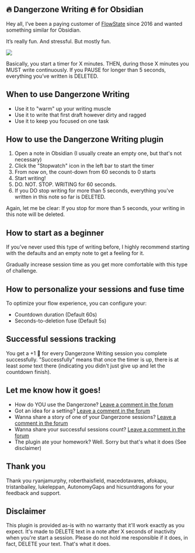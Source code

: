 ## 🔥 Dangerzone Writing 🔥 for Obsidian

Hey all, I’ve been a paying customer of [FlowState](https://apps.apple.com/de/app/flowstate/id1060276201) since 2016 and wanted something similar for Obsidian.

It’s really fun. And stressful. But mostly fun.

![](https://github.com/akaalias/dangerzone-writing-plugin/blob/master/dangerzone_demo.gif?raw=true)

Basically, you start a timer for X minutes. THEN, during those X minutes you MUST write continuously. If you PAUSE for longer than 5 seconds, everything you’ve written is DELETED.

## When to use Dangerzone Writing

- Use it to "warm" up your writing muscle
- Use it to write that first draft however dirty and ragged
- Use it to keep you focused on one task

## How to use the Dangerzone Writing plugin 

1. Open a note in Obsidian (I usually create an empty one, but that's not necessary)
2. Click the "Stopwatch" icon in the left bar to start the timer
3. From now on, the count-down from 60 seconds to 0 starts
4. Start writing!
5. DO. NOT. STOP. WRITING for 60 seconds.
6. If you DO stop writing for more than 5 seconds, everything you've written in this note so far is DELETED.

Again, let me be clear: If you stop for more than 5 seconds, your writing in this note will be deleted. 

## How to start as a beginner

If you've never used this type of writing before, I highly recommend starting with the defaults and an empty note to get a feeling for it. 

Gradually increase session time as you get more comfortable with this type of challenge. 

## How to personalize your sessions and fuse time

To optimize your flow experience, you can configure your:

- Countdown duration (Default 60s)
- Seconds-to-deletion fuse (Default 5s)

## Successful sessions tracking

You get a +1 🎉 for every Dangerzone Writing session you complete successfully. 
"Successfully" means that once the timer is up, there is at least _some_ text there (indicating you didn't just give up and let the countdown finish).

## Let me know how it goes!

- How do YOU use the Dangerzone? [Leave a comment in the forum](https://forum.obsidian.md/t/dangerzone-flowstate-like-plugin-prototype/8776)
- Got an idea for a setting? [Leave a comment in the forum](https://forum.obsidian.md/t/dangerzone-flowstate-like-plugin-prototype/8776)
- Wanna share a story of one of your Dangerzone sessions? [Leave a comment in the forum](https://forum.obsidian.md/t/dangerzone-flowstate-like-plugin-prototype/8776)
- Wanna share your successful sessions count? [Leave a comment in the forum](https://forum.obsidian.md/t/dangerzone-flowstate-like-plugin-prototype/8776)
- The plugin ate your homework? Well. Sorry but that's what it does (See disclaimer)

## Thank you 

Thank you ryanjamurphy, roberthaisfield, macedotavares, afokapu, tristanbailey, lukeleppan, AutonomyGaps and hicsuntdragons for your feedback and support.

## Disclaimer

This plugin is provided as-is with no warranty that it'll work exactly as you expect. It's made to DELETE text in a note after X seconds of inactivity when you're start a session. Please do not hold me responsible if it does, in fact, DELETE your text. That's what it does.